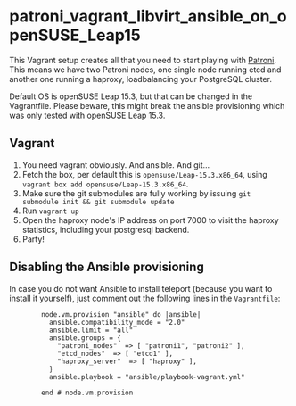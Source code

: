 # patroni_vagrant_libvirt_ansible_on_openSUSE_Leap15

This Vagrant setup creates all that you need to start playing with [Patroni](https://github.com/zalando/patroni/). This means we have two Patroni nodes, one single node running etcd and another one running a haproxy, loadbalancing your PostgreSQL cluster. 

Default OS is openSUSE Leap 15.3, but that can be changed in the Vagrantfile. Please beware, this might break the ansible provisioning which was only tested with openSUSE Leap 15.3.

## Vagrant

1. You need vagrant obviously. And ansible. And git...
2. Fetch the box, per default this is `opensuse/Leap-15.3.x86_64`, using `vagrant box add opensuse/Leap-15.3.x86_64`.
3. Make sure the git submodules are fully working by issuing `git submodule init && git submodule update`
4. Run `vagrant up`
5. Open the haproxy node's IP address on port 7000 to visit the haproxy statistics, including your postgresql backend.
6. Party!

## Disabling the Ansible provisioning

In case you do not want Ansible to install teleport (because you want to install it yourself), just comment out the following lines in the `Vagrantfile`:
```
        node.vm.provision "ansible" do |ansible|
          ansible.compatibility_mode = "2.0"
          ansible.limit = "all"
          ansible.groups = {
            "patroni_nodes"  => [ "patroni1", "patroni2" ],
            "etcd_nodes"  => [ "etcd1" ],
            "haproxy_server"  => [ "haproxy" ],
          }
          ansible.playbook = "ansible/playbook-vagrant.yml"

        end # node.vm.provision
```
